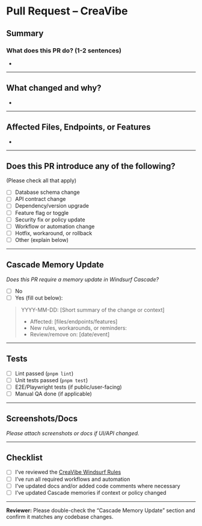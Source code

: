 # Pull Request – CreaVibe

## Summary

### What does this PR do? (1-2 sentences)

-

---

## What changed and why?

-

---

## Affected Files, Endpoints, or Features

-

---

## Does this PR introduce any of the following?  

(Please check all that apply)

- [ ] Database schema change
- [ ] API contract change
- [ ] Dependency/version upgrade
- [ ] Feature flag or toggle
- [ ] Security fix or policy update
- [ ] Workflow or automation change
- [ ] Hotfix, workaround, or rollback
- [ ] Other (explain below)

---

## Cascade Memory Update

*Does this PR require a memory update in Windsurf Cascade?*

- [ ] No
- [ ] Yes (fill out below):

> YYYY-MM-DD: [Short summary of the change or context]
>
> - Affected: [files/endpoints/features]
> - New rules, workarounds, or reminders:
> - Review/remove on: [date/event]

---

## Tests

- [ ] Lint passed (`pnpm lint`)
- [ ] Unit tests passed (`pnpm test`)
- [ ] E2E/Playwright tests (if public/user-facing)
- [ ] Manual QA done (if applicable)

---

## Screenshots/Docs

*Please attach screenshots or docs if UI/API changed.*

---

## Checklist

- [ ] I’ve reviewed the [CreaVibe Windsurf Rules](../docs/windsurfrules.md)
- [ ] I’ve run all required workflows and automation
- [ ] I’ve updated docs and/or added code comments where necessary
- [ ] I’ve updated Cascade memories if context or policy changed

---

**Reviewer:** Please double-check the “Cascade Memory Update” section and confirm it matches any codebase changes.
